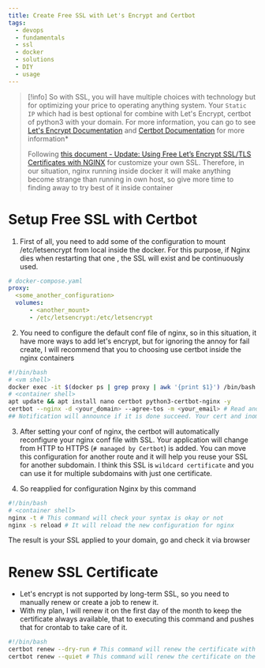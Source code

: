 ```yaml
---
title: Create Free SSL with Let's Encrypt and Certbot
tags:
  - devops
  - fundamentals
  - ssl
  - docker
  - solutions
  - DIY
  - usage
---
```

>[!info]
>So with SSL, you will have multiple choices with technology but for optimizing your price to operating anything system. Your `Static IP` which had is best optional for combine with Let's Encrypt, certbot of python3 with your domain. For more information, you can go to see [Let's Encrypt Documentation](https://letsencrypt.org/docs/) and [Certbot Documentation](https://certbot.eff.org/) for more information*
>
>Following [this document - Update: Using Free Let’s Encrypt SSL/TLS Certificates with NGINX](https://www.nginx.com/blog/using-free-ssltls-certificates-from-lets-encrypt-with-nginx/) for customize your own SSL. Therefore, in our situation, nginx running inside docker it will make anything become strange than running in own host, so give more time to finding away to try best of it inside container

# Setup Free SSL with Certbot

1. First of all, you need to add some of the configuration to mount /etc/letsencrypt from local inside the docker. For this purpose, if Nginx dies when restarting that one , the SSL will exist and be continuously used.

```yaml
# docker-compose.yaml
proxy:
  <some_another_configuration>
  volumes:
      - <another_mount>
      - /etc/letsencrypt:/etc/letsencrypt
```

2. You need to configure the default conf file of nginx, so in this situation, it have more ways to add let's encrypt, but for ignoring the annoy for fail create, I will recommend that you to choosing use certbot inside the nginx containers

```bash
#!/bin/bash
# <vm shell> 
docker exec -it $(docker ps | grep proxy | awk '{print $1}') /bin/bash
# <container shell> 
apt update && apt install nano certbot python3-certbot-nginx -y
certbot --nginx -d <your_domain> --agree-tos -m <your_email> # Read and deny the pop up appear
## Notification will announce if it is done succeed. Your cert and inomation of register is created inside the folder /etc/letsencrypt/*fr
```

3. After setting your conf of nginx, the certbot will automatically reconfigure your nginx conf file with SSL. Your application will change from HTTP to HTTPS (`# managed by Certbot`) is added. You can move this configuration for another route and it will help you reuse your SSL for another subdomain. I think this SSL is `wildcard certificate` and you can use it for multiple subdomains with just one certificate.

4. So reapplied for configuration Nginx by this command
   
```bash
#!/bin/bash
# <container shell> 
nginx -t # This command will check your syntax is okay or not
nginx -s reload # It will reload the new configuration for nginx
```

The result is your SSL applied to your domain, go and check it via browser
# Renew SSL Certificate

- Let's encrypt is not supported by long-term SSL, so you need to manually renew or create a job to renew it.
- With my plan, I will renew it on the first day of the month to keep the certificate always available, that to executing this command and pushes that for crontab to take care of it.

```bash
#!/bin/bash
certbot renew --dry-run # This command will renew the certificate with detailed information
certbot renew --quiet # This command will renew the certificate on the background thread
```